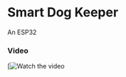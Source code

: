 # Smart Dog Keeper
An ESP32

### Video
[![Watch the video](https://drive.google.com/file/d/15b8hhKyzC5s9YSoOzU1DNHmjg-PU5jmE/view?usp=sharing)
